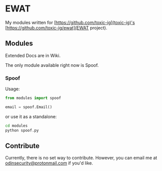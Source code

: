 # EWAT
My modules written for [https://github.com/toxic-ig](toxic-ig)'s [https://github.com/toxic-ig/ewat](EWAT project).
## Modules
Extended Docs are in Wiki.

The only module available right now is Spoof.
### Spoof
Usage:
```python
from modules import spoof

email = spoof.Email()
```
or use it as a standalone:
```bash
cd modules
python spoof.py
```
## Contribute
Currently, there is no set way to contribute. However, you can email me at odinsecurity@protonmail.com if you'd like.
